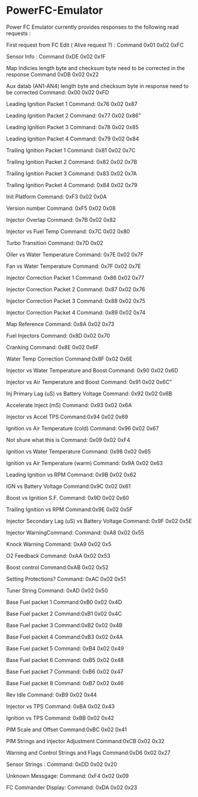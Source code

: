 # PowerFC-Emulator


Power FC Emulator currently provides responses to the following read requests :


First request from FC Edit ( Alive request ?) :
Command 0x01 0x02 0xFC

Sensor Info  :
Command 0xDE 0x02 0x1F

Map Indicies length byte and checksum byte need to be corrected in the response
Command 0xDB 0x02 0x22
         
Aux datab (AN1-AN4) length byte and checksum byte in response need to be corrected
Command: 0x00 0x02 0xFD

Leading Ignition Packet 1
Command: 0x76 0x02 0x87

Leading Ignition Packet 2
Command: 0x77 0x02 0x86"

Leading Ignition Packet 3
Command: 0x78 0x02 0x85
      

Leading Ignition Packet 4
Command: 0x79 0x02 0x84

Trailing Ignition Packet 1
Command: 0x81 0x02 0x7C

Trailing Ignition Packet 2
Command: 0x82 0x02 0x7B

Trailing Ignition Packet 3
Command: 0x83 0x02 0x7A

Trailing Ignition Packet 4
Command: 0x84 0x02 0x79

Init Platform
Command: 0xF3 0x02 0x0A

Version number
Command: 0xF5 0x02 0x08

Injector Overlap
Command: 0x7B 0x02 0x82

Injector vs Fuel Temp
Command: 0x7C 0x02 0x80

Turbo Transition
Command: 0x7D 0x02

Oiler vs Water Temperature
Command: 0x7E 0x02 0x7F

Fan vs Water Temperature
Command: 0x7F 0x02 0x7E

Injector Correction Packet 1
Command: 0x86 0x02 0x77

Injector Correction Packet 2
Command: 0x87 0x02 0x76

Injector Correction Packet 3
Command: 0x88 0x02 0x75

Injector Correction Packet 4
Command: 0x89 0x02 0x74

Map Reference
Command: 0x8A 0x02 0x73

Fuel Injectors
Command: 0x8D 0x02 0x70

Cranking
Command: 0x8E 0x02 0x6F

Water Temp Correction
Command:0x8F 0x02 0x6E

Injector vs Water Temperature and Boost
Command: 0x90 0x02 0x6D

Injector vs Air Temperature and Boost
Command: 0x91 0x02 0x6C"

Inj Primary Lag (uS) vs Battery Voltage
Command: 0x92 0x02 0x6B

Accelerate Inject (mS)
Command: 0x93 0x02 0x6A

Injector vs Accel TPS
Command:0x94 0x02 0x69

Ignition vs Air Temperature (cold)
Command: 0x96 0x02 0x67

Not shure what this is
Command: 0x09 0x02 0xF4

Ignition vs Water Temperature
Command: 0x98 0x02 0x65

Ignition vs Air Temperature (warm)
Command: 0x9A 0x02 0x63

Leading Ignition vs RPM
Command: 0x9B 0x02 0x62

IGN vs Battery Voltage
Command:0x9C 0x02 0x61

Boost vs Ignition S.F.
Command: 0x9D 0x02 0x60 

Trailing Ignition vs RPM
Command:0x9E 0x02 0x5F

Injector Secondary Lag (uS) vs Battery Voltage
Command: 0x9F 0x02 0x5E

Injector WarningCommand:
Command: 0xA8 0x02 0x55

Knock Warning
Command: 0xA9 0x02 0x5

O2 Feedback
Command: 0xAA 0x02 0x53

Boost control
Command:0xAB 0x02 0x52

Setting Protections?
Command: 0xAC 0x02 0x51

Tuner String
Command: 0xAD 0x02 0x50

Base Fuel packet 1
Command:0xB0 0x02 0x4D

Base Fuel packet 2
Command:0xB1 0x02 0x4C

Base Fuel packet 3
Command:0xB2 0x02 0x4B

Base Fuel packet 4
Command:0xB3 0x02 0x4A

Base Fuel packet 5
Command: 0xB4 0x02 0x49

Base Fuel packet 6
Command: 0xB5 0x02 0x48

Base Fuel packet 7
Command: 0xB6 0x02 0x47

Base Fuel packet 8
Command: 0xB7 0x02 0x46

Rev Idle
Command: 0xB9 0x02 0x44

Injector vs TPS
Command: 0xBA 0x02 0x43

Ignition vs TPS
Command: 0xBB 0x02 0x42

PIM Scale and Offset
Command:0xBC 0x02 0x41

PIM Strings and Injector Adjustment
Command:0xCB 0x02 0x32

Warning and Control Strings and Flags
Command:0xD6 0x02 0x27

Sensor Strings :
Command: 0xDD 0x02 0x20

Unknown Messgage:
Command: 0xF4 0x02 0x09

FC Commander Display:
Command: 0xDA 0x02 0x23
